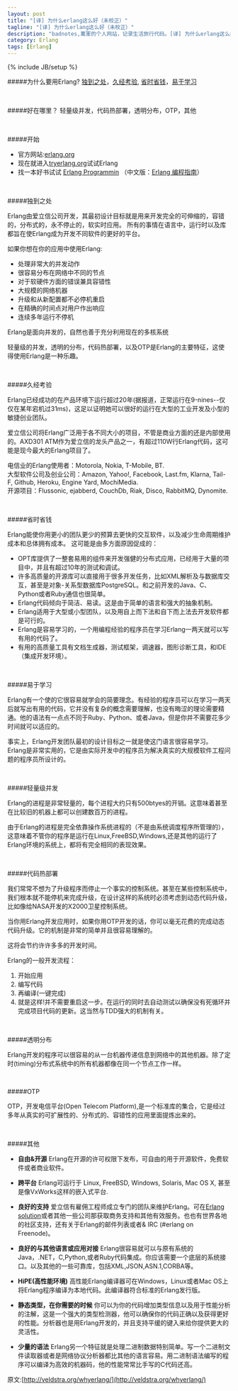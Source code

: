 ```yaml
---
layout: post
title: "[译] 为什么erlang这么好（未校正）"
tagline: "[译] 为什么erlang这么好（未校正）"
description: "badnotes,萬軍的个人网站，记录生活旅行代码。[译] 为什么erlang这么好."
category: Erlang
tags: [Erlang]
---
```

{% include JB/setup %}


#####为什么要用Erlang?
[独到之处](#jump1)，[久经考验](#jump2), [省时省钱](#jump3)，[易于学习](#jump4)


&emsp;

#####好在哪里？
轻量级并发，代码热部署，透明分布，OTP，其他 <br>

&emsp;

#####开始

* 官方网站:[erlang.org](http://www.erlang.org)
* 现在就进入[tryerlang.org](http://www.tryerlang.org)试试Erlang
* 找一本好书试试 [Erlang Programmin](http://www.amazon.com/ERLANG-Programming-Francesco-Cesarini/dp/0596518188) （中文版：[Erlang 编程指南](http://www.amazon.cn/gp/product/B004RDKTFM/ref=olp_product_details?ie=UTF8&me=&seller=)）

<span id="jump1">&emsp;</span>
&emsp;

#####独到之处

Erlang由爱立信公司开发，其最初设计目标就是用来开发完全的可伸缩的，容错的，分布式的，永不停止的，软实时应用。
所有的事情在语言中，运行时以及库都旨在使Erlang成为开发不同软件的更好的平台。

如果你想在你的应用中使用Erlang:

* 处理非常大的并发动作
* 很容易分布在网络中不同的节点
* 对于软硬件方面的错误兼具容错性
* 大规模的网络机器
* 升级和从新配置都不必停机重启
* 在精确的时间点对用户作出响应
* 连续多年运行不停机

Erlang是面向并发的，自然也善于充分利用现在的多核系统

轻量级的并发，透明的分布，代码热部署，以及OTP是Erlang的主要特征，这使得使用Erlang是一种乐趣。

<span id="jump2">&emsp;</span>
&emsp;

#####久经考验

Erlang已经成功的在产品环境下运行超过20年(据报道，正常运行在9-nines--仅仅在某年宕机过31ms)，这足以证明她可以很好的运行在大型的工业开发及小型的敏捷创业团队。

爱立信公司将Erlang广泛用于各不同大小的项目，不管是商业方面的还是内部使用的。AXD301 ATM作为爱立信的龙头产品之一，有超过110W行Erlang代码，这可能是现今最大的Erlang项目了。

电信业的Erlang使用者：Motorola, Nokia, T-Mobile, BT.<br />
大型软件公司及创业公司：Amazon, Yahoo!, Facebook, Last.fm, Klarna, Tail-F, Github, Heroku, Engine Yard, MochiMedia.<br />
开源项目：Flussonic, ejabberd, CouchDb, Riak, Disco, RabbitMQ, Dynomite.<br />

<span id="jump3">&emsp;</span>
&emsp;

#####省时省钱

Erlang能使你用更小的团队更少的预算去更快的交互软件，以及减少生命周期维护成本和总体拥有成本。
这可能是由多方面原因促成的：

* OPT库提供了一整套易用的组件来开发强健的分布式应用，已经用于大量的项目中，并且有超过10年的测试和调试。
* 许多高质量的开源库可以直接用于很多开发任务，比如XML解析及与数据库交互，甚至是对象-关系型数据库PostgreSQL。和之前开发的Java、C、Python或者Ruby通信也很简单。
* Erlang代码倾向于简洁、易读。这是由于简单的语言和强大的抽象机制。
* Erlang适用于大型或小型团队，以及用自上而下法和自下而上法去开发软件都是可行的。
* Erlang是容易学习的，一个用编程经验的程序员在学习Erlang一两天就可以写有用的代码了。
* 有用的高质量工具有文档生成器，测试框架，调速器，图形诊断工具，和IDE（集成开发环境）。

<span id="jump4">&emsp;</span>
&emsp;

#####易于学习

Erlang有一个使的它很容易就学会的简要理念。有经验的程序员可以在学习一两天后就写出有用的代码，它并没有复杂的概念需要理解，也没有晦涩的理论需要精通。他的语法有一点点不同于Ruby、Python、或者Java，但是你并不需要花多少时间就可以适应的。

事实上，Erlang开发团队最初的设计目标之一就是使这门语言很容易学习。Erlang是非常实用的，它是由实际开发中的程序员为解决真实的大规模软件工程问题的程序员所设计的。

&emsp;

#####轻量级并发

Erlang的进程是非常轻量的，每个进程大约只有500btyes的开销。这意味着甚至在比较旧的机器上都可以创建数百万的进程。

由于Erlang的进程是完全依靠操作系统进程的（不是由系统调度程序所管理的），这意味着不管你的程序是运行在Linux,FreeBSD,Windows,还是其他的运行了Erlang环境的系统上，都将有完全相同的表现效果。

&emsp;

#####代码热部署

我们常常不想为了升级程序而停止一个事实的控制系统。甚至在某些控制系统中，我们根本就不能停机来完成升级，在设计这样的系统时必须考虑到动态代码升级，比如像给NASA开发的X2000卫星控制系统。

当你用Erlang开发应用时，如果你用OTP开发的话，你可以毫无花费的完成动态代码升级。它的机制是非常的简单并且很容易理解的。

这将会节约许许多多的开发时间。

Erlang的一般开发流程：

1. 开始应用
2. 编写代码
3. 再编译(一键完成)
4. 就是这样!并不需要重启这一步。在运行的同时去自动测试以确保没有死循环并完成项目代码的更新。这当然与TDD强大的机制有关。

&emsp;

#####透明分布

Erlang开发的程序可以很容易的从一台机器传递信息到网络中的其他机器。除了定时(timing)分布式系统中的所有机器都像在同一个节点工作一样。

&emsp;

#####OTP

OTP，开发电信平台(Open Telecom Platform),是一个标准库的集合，它是经过多年从真实的可扩展性的、分布式的、容错性的应用里面提炼出来的。

&emsp;

#####其他

* **自由&开源** Erlang在开源的许可权限下发布，可自由的用于开源软件，免费软件或者商业软件。

* **跨平台** Erlang可运行于 Linux, FreeBSD, Windows, Solaris, Mac OS X, 甚至是像VxWorks这样的嵌入式平台.

* **良好的支持** 爱立信有雇佣工程师成立专门的团队来维护Erlang。可在[Erlang solution](shttps://www.erlang-solutions.com/)或者其他一些公司那获取商务支持和其他有效服务。也也有世界各地的社区支持，还有关于Erlang的邮件列表或者& IRC (#erlang on Freenode)。

* **良好的与其他语言或应用对接** Erlang很容易就可以与原有系统的Java，.NET，C,Python,或者Ruby代码集成。你应该需要一个底层的系统接口。以及其他的一些可靠库，包括XML,JSON,ASN.1,CORBA等。

* **HiPE(高性能环境)** 高性能Erlang编译器可在Windows，Linux或者Mac OS上将Erlang程序编译为本地代码。此编译器符合标准的Erlang发行版。

* **静态类型，在你需要的时候** 你可以为你的代码增加类型信息以及用于性能分析的注解，这是一个强大的类型检测器，他可以确保你的代码正确以及获得更好的性能。分析器也是用Erlang开发的，并且支持平缓的键入来给你提供更大的灵活性。

* **少量的语法** Erlang另一个特征就是处理二进制数据特别简单。写一个二进制文件读取器或者是网络协议分析器都比其他的语言容易。用二进制语法编写的程序可以编译为高效的机器码，他的性能常常比手写的C代码还高。

原文:[http://veldstra.org/whyerlang/](http://veldstra.org/whyerlang/)































